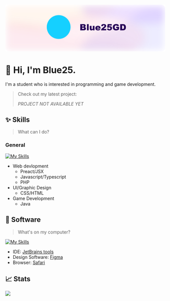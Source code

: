 <picture>
  <source media="(prefers-color-scheme: dark)" srcset="./banner.png">
  <source media="(prefers-color-scheme: light)" srcset="./banner.png">
  <img alt="Blue25gd Banner" src="./banner.png">
</picture>

# 👋 Hi, I'm Blue25.
I'm a student who is interested in programming and game development.

> Check out my latest project:
> 
> *PROJECT NOT AVAILABLE YET*

## ✨ Skills

> What can I do?

### General

[![My Skills](https://skillicons.dev/icons?i=react,javascript,typescript,php,css,html,java)](https://skillicons.dev)

- Web devlopment
    - Preact/JSX
    - Javascript/Typescript
    - PHP
- UI/Graphic Design
    - CSS/HTML
- Game Development
    - Java

## 👾 Software
> What's on my computer?

[![My Skills](https://skillicons.dev/icons?i=idea,figma)](https://skillicons.dev)

- IDE: [JetBrains tools](https://jetbrains.com/)
- Design Software: [Figma](https://figma.com)
- Browser: [Safari](https://www.apple.com/safari/)

## 📈 Stats

![](http://github-profile-summary-cards.vercel.app/api/cards/profile-details?username=blue25GD&theme=github)